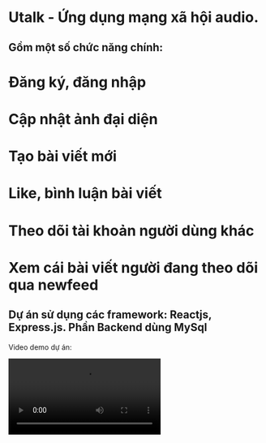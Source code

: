 # Utalk - Ứng dụng mạng xã hội audio.

## Gồm một số chức năng chính:
# Đăng ký, đăng nhập
# Cập nhật ảnh đại diện
# Tạo bài viết mới
# Like, bình luận bài viết
# Theo dõi tài khoản người dùng khác
# Xem cái bài viết người đang theo dõi qua newfeed

## Dự án sử dụng các framework: Reactjs, Express.js. Phần Backend dùng MySql

Video demo dự án: 

![](https://github.com/Nghiattk27/Utalk/blob/master/video%2C%20image/utalk.webm)
